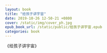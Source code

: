 ```yaml
---
layout: book
title: "给孩子讲宇宙"
date: 2019-10-26 12-50-21 +0800
cover: /static/img/cover_ph.jpg
epub_book_url: /static/public/给孩子讲宇宙.epub
categories: book
---
```


《给孩子讲宇宙》